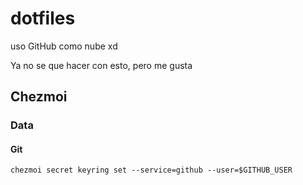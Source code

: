 # dotfiles

uso GitHub como nube xd

Ya no se que hacer con esto, pero me gusta

## Chezmoi

### Data

#### Git

```pwsh
chezmoi secret keyring set --service=github --user=$GITHUB_USER
```